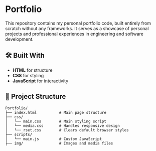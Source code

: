 # Portfolio

This repository contains my personal portfolio code, built entirely from scratch without any frameworks. It serves as a showcase of personal projects and professional experiences in engineering and software development.

## 🛠️ Built With

- **HTML** for structure  
- **CSS** for styling  
- **JavaScript** for interactivity  

## 📂 Project Structure

```plaintext
Portfolio/
├── index.html          # Main page structure
├── css/
│   └── main.css        # Main styling script
│   └── media.css       # Handles responsive design
│   └── rset.css        # Clears default browser styles
├── scripts/
│   └── main.js         # Custom JavaScript
├── img/                # Images and media files

